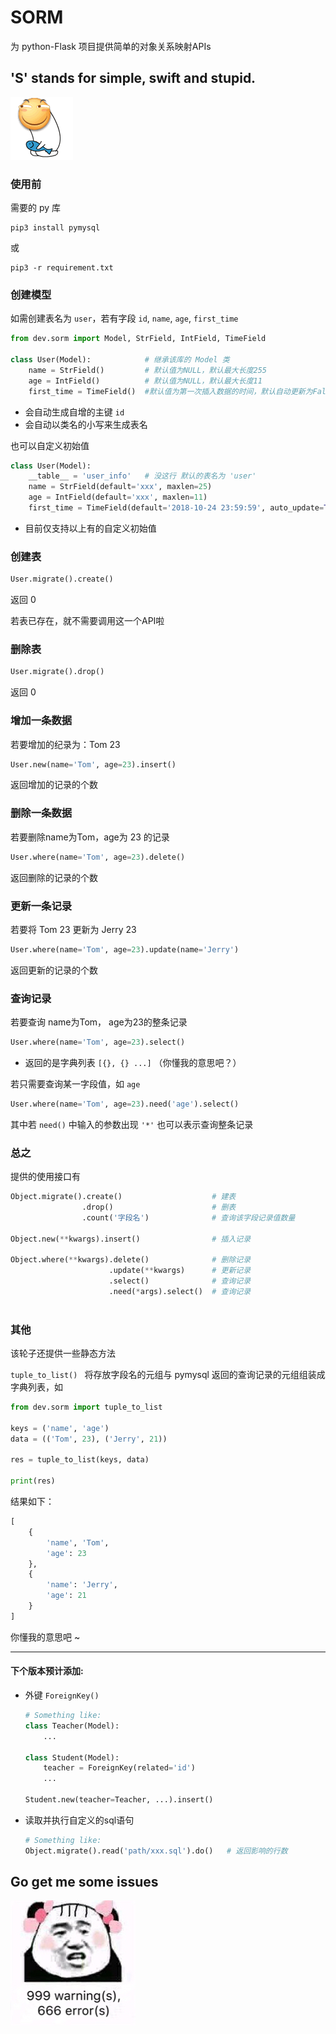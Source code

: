 # SORM

为 python-Flask 项目提供简单的对象关系映射APIs

## 'S' stands for simple, swift and stupid.



![huaji](images/huaji.GIF)



### 使用前

需要的 py 库

```
pip3 install pymysql
```

或

```
pip3 -r requirement.txt
```



### 创建模型

如需创建表名为 `user`，若有字段 `id`, `name`, `age`, `first_time`

```python
from dev.sorm import Model, StrField, IntField, TimeField

class User(Model):            # 继承该库的 Model 类
    name = StrField()         # 默认值为NULL，默认最大长度255
    age = IntField()          # 默认值为NULL，默认最大长度11
    first_time = TimeField()  #默认值为第一次插入数据的时间，默认自动更新为False
```

- 会自动生成自增的主键 `id`
- 会自动以类名的小写来生成表名

也可以自定义初始值

```python
class User(Model):
    __table__ = 'user_info'   # 没这行 默认的表名为 'user'
    name = StrField(default='xxx', maxlen=25)
    age = IntField(default='xxx', maxlen=11)
    first_time = TimeField(default='2018-10-24 23:59:59', auto_update=True)
```

- 目前仅支持以上有的自定义初始值



### 创建表

```python
User.migrate().create()
```

返回 0

若表已存在，就不需要调用这一个API啦





### 删除表

```python
User.migrate().drop()
```

返回 0



### 增加一条数据

若要增加的纪录为：Tom 23

```python
User.new(name='Tom', age=23).insert()
```

返回增加的记录的个数



### 删除一条数据

若要删除name为Tom，age为 23 的记录

```python
User.where(name='Tom', age=23).delete()
```

返回删除的记录的个数



### 更新一条记录

若要将 Tom 23 更新为 Jerry 23

```python
User.where(name='Tom', age=23).update(name='Jerry')
```

返回更新的记录的个数



### 查询记录

若要查询 name为Tom， age为23的整条记录

```python
User.where(name='Tom', age=23).select()
```

- 返回的是字典列表  `[{}, {} ...]`  （你懂我的意思吧？）

若只需要查询某一字段值，如 `age`

```python
User.where(name='Tom', age=23).need('age').select()
```

其中若 `need()` 中输入的参数出现 `'*'` 也可以表示查询整条记录



### 总之

提供的使用接口有

```python
Object.migrate().create()                    # 建表
                .drop()                      # 删表
    			.count('字段名')              # 查询该字段记录值数量

Object.new(**kwargs).insert() 			     # 插入记录

Object.where(**kwargs).delete()              # 删除记录
                      .update(**kwargs)      # 更新记录
                      .select()              # 查询记录
                      .need(*args).select()  # 查询记录
                      
```



### 其他

该轮子还提供一些静态方法

`tuple_to_list() `  将存放字段名的元组与 pymysql 返回的查询记录的元组组装成字典列表，如

```python
from dev.sorm import tuple_to_list

keys = ('name', 'age')
data = (('Tom', 23), ('Jerry', 21))

res = tuple_to_list(keys, data)

print(res)
```

结果如下：

```python
[
    {
        'name', 'Tom',
        'age': 23
    },
    {
        'name': 'Jerry',
        'age': 21
    }
]
```

你懂我的意思吧 ~









<hr/>

#### 下个版本预计添加:

- 外键 `ForeignKey()`

  ```python
  # Something like:
  class Teacher(Model):
      ...
  
  class Student(Model):
      teacher = ForeignKey(related='id')
      ...
      
  Student.new(teacher=Teacher, ...).insert()
  ```



   

- 读取并执行自定义的sql语句

  ```python
  # Something like:
  Object.migrate().read('path/xxx.sql').do()   # 返回影响的行数
  ```




## Go get me some issues

![errors](images/errors.png)